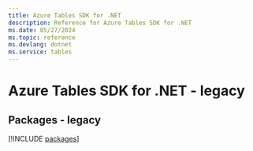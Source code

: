 ```yaml
---
title: Azure Tables SDK for .NET
description: Reference for Azure Tables SDK for .NET
ms.date: 05/27/2024
ms.topic: reference
ms.devlang: dotnet
ms.service: tables
---
```

# Azure Tables SDK for .NET - legacy
## Packages - legacy
[!INCLUDE [packages](tables-index.md)]